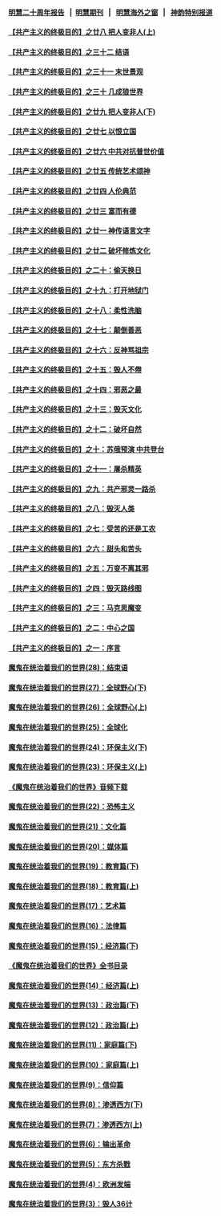 #### [明慧二十周年报告](https://github.com/gfw-breaker/mh-reports/blob/master/README.md?t=07190944) &nbsp;&nbsp;|&nbsp;&nbsp;[明慧期刊](https://github.com/gfw-breaker/mh-qikan) &nbsp;&nbsp;|&nbsp;&nbsp; [明慧海外之窗](https://github.com/gfw-breaker/mh-news/blob/master/README.md?t=07190944) &nbsp;&nbsp;|&nbsp;&nbsp; [神韵特别报道](https://github.com/gfw-breaker/mh-news/blob/master/shenyun.md?t=07190944) 

#### [【共产主义的终极目的】之廿八 把人变非人(上)](../pages/nsc422/n11340492.md?t=07190944) 

#### [【共产主义的终极目的】之三十二 结语](../pages/nsc422/n11360535.md?t=07190944) 

#### [【共产主义的终极目的】之三十一 末世景观](../pages/nsc422/n11351129.md?t=07190944) 

#### [【共产主义的终极目的】之三十 几成狼世界](../pages/nsc422/n11348280.md?t=07190944) 

#### [【共产主义的终极目的】之廿九 把人变非人(下)](../pages/nsc422/n11344140.md?t=07190944) 

#### [【共产主义的终极目的】之廿七 以恨立国](../pages/nsc422/n11336944.md?t=07190944) 

#### [【共产主义的终极目的】之廿六 中共对抗普世价值](../pages/nsc422/n11324785.md?t=07190944) 

#### [【共产主义的终极目的】之廿五 传统艺术颂神](../pages/nsc422/n11296396.md?t=07190944) 

#### [【共产主义的终极目的】之廿四 人伦典范](../pages/nsc422/n11296397.md?t=07190944) 

#### [【共产主义的终极目的】之廿三 富而有德](../pages/nsc422/n11283598.md?t=07190944) 

#### [【共产主义的终极目的】之廿一 神传语言文字](../pages/nsc422/n11263265.md?t=07190944) 

#### [【共产主义的终极目的】之廿二 破坏修炼文化](../pages/nsc422/n11245728.md?t=07190944) 

#### [【共产主义的终极目的】之二十：偷天换日](../pages/nsc422/n11238846.md?t=07190944) 

#### [【共产主义的终极目的】之十九：打开地狱门](../pages/nsc422/n11206376.md?t=07190944) 

#### [【共产主义的终极目的】之十八：柔性洗脑](../pages/nsc422/n11199994.md?t=07190944) 

#### [【共产主义的终极目的】之十七：颠倒善恶](../pages/nsc422/n11179782.md?t=07190944) 

#### [【共产主义的终极目的】之十六：反神骂祖宗](../pages/nsc422/n11166798.md?t=07190944) 

#### [【共产主义的终极目的】之十五：毁人不倦](../pages/nsc422/n11166792.md?t=07190944) 

#### [【共产主义的终极目的】之十四：邪恶之最](../pages/nsc422/n11150249.md?t=07190944) 

#### [【共产主义的终极目的】之十三：毁灭文化](../pages/nsc422/n11135227.md?t=07190944) 

#### [【共产主义的终极目的】之十二：破坏自然](../pages/nsc422/n11135214.md?t=07190944) 

#### [【共产主义的终极目的】之十：苏俄预演 中共登台](../pages/nsc422/n11118424.md?t=07190944) 

#### [【共产主义的终极目的】之十一：屠杀精英](../pages/nsc422/n11118442.md?t=07190944) 

#### [【共产主义的终极目的】之九：共产邪灵一路杀](../pages/nsc422/n11114139.md?t=07190944) 

#### [【共产主义的终极目的】之八：毁灭人类](../pages/nsc422/n11108503.md?t=07190944) 

#### [【共产主义的终极目的】之七：受苦的还是工农](../pages/nsc422/n11101809.md?t=07190944) 

#### [【共产主义的终极目的】之六：甜头和苦头](../pages/nsc422/n11096971.md?t=07190944) 

#### [【共产主义的终极目的】之五：万变不离其邪](../pages/nsc422/n11091285.md?t=07190944) 

#### [【共产主义的终极目的】之四：毁灭路线图](../pages/nsc422/n11086284.md?t=07190944) 

#### [【共产主义的终极目的】之三：马克思魔变](../pages/nsc422/n11061941.md?t=07190944) 

#### [【共产主义的终极目的】之二：中心之国](../pages/nsc422/n11047728.md?t=07190944) 

#### [【共产主义的终极目的】之一：序言](../pages/nsc422/n11086077.md?t=07190944) 

#### [魔鬼在统治着我们的世界(28)：结束语](../pages/nsc422/n10936246.md?t=07190944) 

#### [魔鬼在统治着我们的世界(27)：全球野心(下)](../pages/nsc422/n10928319.md?t=07190944) 

#### [魔鬼在统治着我们的世界(26)：全球野心(上)](../pages/nsc422/n10900318.md?t=07190944) 

#### [魔鬼在统治着我们的世界(25)：全球化](../pages/nsc422/n10788205.md?t=07190944) 

#### [魔鬼在统治着我们的世界(24)：环保主义(下)](../pages/nsc422/n10695307.md?t=07190944) 

#### [魔鬼在统治着我们的世界(23)：环保主义(上)](../pages/nsc422/n10688613.md?t=07190944) 

#### [《魔鬼在统治着我们的世界》音频下载](../pages/nsc422/n10635553.md?t=07190944) 

#### [魔鬼在统治着我们的世界(22)：恐怖主义](../pages/nsc422/n10614727.md?t=07190944) 

#### [魔鬼在统治着我们的世界(21)：文化篇](../pages/nsc422/n10597706.md?t=07190944) 

#### [魔鬼在统治着我们的世界(20)：媒体篇](../pages/nsc422/n10586579.md?t=07190944) 

#### [魔鬼在统治着我们的世界(19)：教育篇(下)](../pages/nsc422/n10564808.md?t=07190944) 

#### [魔鬼在统治着我们的世界(18)：教育篇(上)](../pages/nsc422/n10526970.md?t=07190944) 

#### [魔鬼在统治着我们的世界(17)：艺术篇](../pages/nsc422/n10499093.md?t=07190944) 

#### [魔鬼在统治着我们的世界(16)：法律篇](../pages/nsc422/n10485969.md?t=07190944) 

#### [魔鬼在统治着我们的世界(15)：经济篇(下)](../pages/nsc422/n10469975.md?t=07190944) 

#### [《魔鬼在统治着我们的世界》全书目录](../pages/nsc422/n10464261.md?t=07190944) 

#### [魔鬼在统治着我们的世界(14)：经济篇(上)](../pages/nsc422/n10457370.md?t=07190944) 

#### [魔鬼在统治着我们的世界(13)：政治篇(下)](../pages/nsc422/n10448270.md?t=07190944) 

#### [魔鬼在统治着我们的世界(12)：政治篇(上)](../pages/nsc422/n10444576.md?t=07190944) 

#### [魔鬼在统治着我们的世界(11)：家庭篇(下)](../pages/nsc422/n10440961.md?t=07190944) 

#### [魔鬼在统治着我们的世界(10)：家庭篇(上)](../pages/nsc422/n10435448.md?t=07190944) 

#### [魔鬼在统治着我们的世界(9)：信仰篇](../pages/nsc422/n10432159.md?t=07190944) 

#### [魔鬼在统治着我们的世界(8)：渗透西方(下)](../pages/nsc422/n10429603.md?t=07190944) 

#### [魔鬼在统治着我们的世界(7)：渗透西方(上)](../pages/nsc422/n10426013.md?t=07190944) 

#### [魔鬼在统治着我们的世界(6)：输出革命](../pages/nsc422/n10421536.md?t=07190944) 

#### [魔鬼在统治着我们的世界(5)：东方杀戮](../pages/nsc422/n10417707.md?t=07190944) 

#### [魔鬼在统治着我们的世界(4)：欧洲发端](../pages/nsc422/n10414890.md?t=07190944) 

#### [魔鬼在统治着我们的世界(3)：毁人36计](../pages/nsc422/n10411583.md?t=07190944) 

